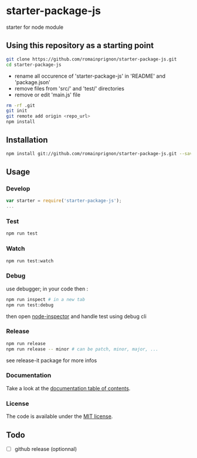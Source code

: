 # starter-package-js

starter for node module

## Using this repository as a starting point

```sh
git clone https://github.com/romainprignon/starter-package-js.git
cd starter-package-js
```

* rename all occurence of 'starter-package-js' in 'README' and 'package.json'
* remove files from 'src/' and 'test/' directories
* remove or edit 'main.js' file

```sh
rm -rf .git
git init
git remote add origin <repo_url>
npm install
```

## Installation

```sh
npm install git://github.com/romainprignon/starter-package-js.git --save
```

## Usage

### Develop

```js
var starter = require('starter-package-js');
...
```

### Test

```sh
npm run test
```

### Watch

```sh
npm run test:watch
```

### Debug

use debugger; in your code then :
```sh
npm run inspect # in a new tab
npm run test:debug
```
then open [node-inspector](http://127.0.0.1:8080/debug?port=5858)
and handle test using debug cli

### Release

```sh
npm run release
npm run release -- minor # can be patch, minor, major, ...
```
see release-it package for more infos

### Documentation

Take a look at the [documentation table of contents](doc/TOC.md).

### License

The code is available under the [MIT license](LICENSE.md).

## Todo
* [ ] github release (optionnal)

